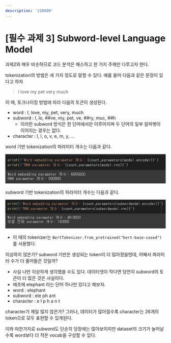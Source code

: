 ```yaml
---
description: '210909'
---
```


# \[필수 과제 3\] Subword-level Language Model

과제2와 매우 비슷하므로 코드 분석은 패스하고 한 가지 주제만 다루고자 한다.

tokenization의 방법은 세 가지 정도로 말할 수 있다. 예를 들어 다음과 같은 문장이 있다고 하자

> I love my pet very much

이 때, 토크나이징 방법에  따라 다음의 토큰이 생성된다.

* word : I, love, my, pet, very, much
* subword : I, lo, \#\#ve, my, pet, ve, \#\#ry, muc, \#\#h
  * 이러한  subword 방식은 한 단어에서만 이루어지며 두 단어의 일부 알파벳이 이어지는 경우는 없다.
* character : I, l, o, v, e, m, y, ...



word 기반 tokenization의 파라미터 개수는 다음과 같다.

![](../../../.gitbook/assets/image%20%281130%29.png)

subword 기반 tokenization의 파라미터 개수는 다음과 같다.

![](../../../.gitbook/assets/image%20%281126%29.png)

* 이 때의 tokenizer는 `BertTokenizer.from_pretrained("bert-base-cased")` 를 사용했다.



이상하지 않은가? subword 기반은 생성되는 token이 더 많아졌을텐데, 어째서 파라미터 수가 더 줄어들은 것일까?

* 사실 나만 이상하게 생각했을 수도 있다. 데이터셋이 작다면 당연히 subword의 토큰이 더 많은 것은 사실이다.
* 애초에 elephant 라는 단어 하나만 있다고 해보자.
* word : elephant
* subword : ele ph ant
* character : e l p h a n t

character가 제일 많지 않은가? 그러나, 데이터가 많아질수록 character는 26개의 token으로 모두 표현할 수 있게된다.

이와 마찬가지로 subword도 단순히 당장에는 많아보이지만 dataset의 크기가 늘어날수록 word보다 더 작은 vocab을 구성할 수 있다.


